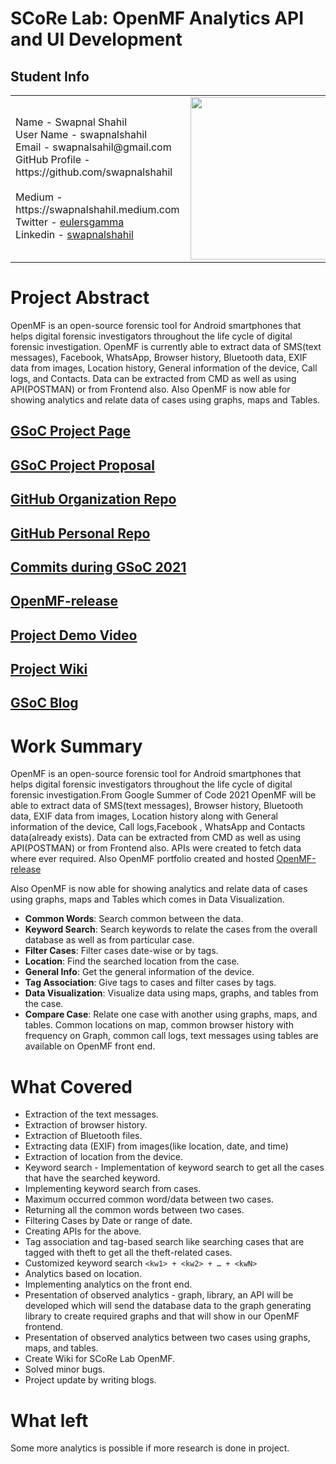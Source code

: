 # SCoRe Lab: OpenMF Analytics API and UI Development
## Student Info

<div container>
<table ">

<tr>
<td>
 Name - Swapnal Shahil                                                                                                              <br>
 User Name - swapnalshahil                                                                                                          <br>
 Email - swapnalsahil@gmail.com                                                                                                     <br>
 GitHub Profile - https://github.com/swapnalshahil&nbsp&nbsp&nbsp &nbsp&nbsp&nbsp&nbsp&nbsp&nbsp&nbsp&nbsp&nbsp&nbsp&nbsp&nbsp&nbsp&nbsp&nbsp&nbsp&nbsp&nbsp
        &nbsp&nbsp&nbsp&nbsp&nbsp&nbsp&nbsp&nbsp&nbsp&nbsp&nbsp&nbsp&nbsp&nbsp&nbsp&nbsp&nbsp&nbsp&nbsp&nbsp&nbsp&nbsp&nbsp&nbsp&nbsp&nbsp&nbsp&nbsp&nbsp&nbsp
        &nbsp&nbsp&nbsp&nbsp&nbsp&nbsp&nbsp&nbsp&nbsp<br>
 Medium - https://swapnalshahil.medium.com                                                                                          <br>
 Twitter - <a href="https://twitter.com/eulersgamma">eulersgamma</a>                                                                <br>
  Linkedin - <a href="https://www.linkedin.com/in/swapnalshahil">swapnalshahil</a><br>
</td>
<td>
<a href="https://github.com/swapnalshahil"><img src="https://avatars.githubusercontent.com/u/58564017?v=4?" height="260px" width="260px;" alt=""/></a>
</td>

</tr>
</table>
</div>

# Project Abstract

OpenMF is an open-source forensic tool for Android smartphones that helps digital forensic investigators throughout the life cycle of digital forensic investigation. OpenMF is currently able to extract data of SMS(text messages), Facebook, WhatsApp, Browser history, Bluetooth data, EXIF data from images, Location history, General information of the device, Call logs, and Contacts. Data can be extracted from CMD as well as using API(POSTMAN) or from Frontend also.
Also OpenMF is now able for showing analytics and relate data of cases using graphs, maps and Tables.

## [GSoC Project Page](https://summerofcode.withgoogle.com/projects/#4809878826123264)

## [GSoC Project Proposal](https://github.com/swapnalshahil/My-GSoC-Proposal/blob/master/SCoRe%20Lab%20Open%20MF%20Proposal%20-%20(Updated).pdf)

## [GitHub Organization Repo](https://github.com/scorelab/openmf)

## [GitHub Personal Repo](https://github.com/swapnalshahil/OpenMF)

## [Commits during GSoC 2021](https://github.com/scorelab/OpenMF/commits?author=swapnalshahil)

## [OpenMF-release](https://swapnalshahil.github.io/OpenMF-release/)
                                                                                                                                                
## [Project Demo Video](http://LinkToDemoVideo)

## [Project Wiki](https://github.com/scorelab/OpenMF/wiki)

## [GSoC Blog](https://swapnalshahil.medium.com/list/google-summer-of-code-2021-531fef1bac50)

# Work Summary


OpenMF is an open-source forensic tool for Android smartphones that helps digital forensic investigators throughout the life cycle of digital forensic investigation.From Google Summer of Code 2021 OpenMF will be able to extract data of SMS(text messages), Browser history, Bluetooth data, EXIF data from images, Location history along with General information of the device, Call logs,Facebook , WhatsApp and Contacts data(already exists). Data can be extracted from CMD as well as using API(POSTMAN) or from Frontend also. APIs were created to fetch data where ever required. Also OpenMF portfolio created and hosted [OpenMF-release](https://swapnalshahil.github.io/OpenMF-release/)

                                                                                                                                                
Also OpenMF is now able for showing analytics and relate data of cases using graphs, maps and Tables which comes in Data Visualization.

* **Common Words**: Search common between the data.
* **Keyword Search**: Search keywords to relate the cases from the overall database as well as from particular case.
* **Filter Cases**: Filter cases date-wise or by tags.
* **Location**: Find the searched location from the case.
* **General Info**: Get the general information of the device.
* **Tag Association**: Give tags to cases and filter cases by tags.
* **Data Visualization**: Visualize data using maps, graphs, and tables from the case.
* **Compare Case**: Relate one case with another using graphs, maps, and tables. Common locations on map, common browser history with frequency on Graph, common call logs, text messages using tables are available on OpenMF front end.

# What Covered

* Extraction of the text messages.
* Extraction of browser history.
* Extraction of Bluetooth files.
* Extracting data (EXIF) from images(like location, date, and time)
* Extraction of location from the device.
* Keyword search - Implementation of keyword search to get all the cases that have the searched keyword.
* Implementing keyword search from cases.
* Maximum occurred common word/data between two cases.
* Returning all the common words between two cases.
* Filtering Cases by Date or range of date.
* Creating APIs for the above.
* Tag association and tag-based search like searching cases that are tagged with theft to get all the theft-related cases.
* Customized keyword search `<kw1> + <kw2> + … + <kwN>`
* Analytics based on location.
* Implementing analytics on the front end.
* Presentation of observed analytics - graph, library, an API will be developed which will send the database data to the graph generating library to create required graphs and   that will show in our OpenMF frontend.
* Presentation of observed analytics between two cases using graphs, maps, and tables.
* Create Wiki for SCoRe Lab OpenMF.
* Solved minor bugs.
* Project update by writing blogs.


# What left
  Some more analytics is possible if more research is done in project.

#
